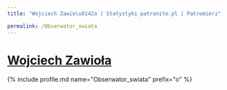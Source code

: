 ```yaml
---
title: "Wojciech Zawio\u0142a | Statystyki patronite.pl | Patromierz"

permalink: /Obserwator_swiata
---
```


# [Wojciech Zawioła](https://patronite.pl/Obserwator_swiata)

{% include profile.md name="Obserwator_swiata" prefix="o" %}
